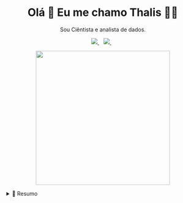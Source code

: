 <h1 align='center'>
  Olá 👋 Eu me chamo Thalis 👨‍💻
</h1>

<p align='center'>
  Sou Ciêntista e analista de dados.
</p>



<p align='center'>
  
  <a href="https://www.linkedin.com/in/thalisreboucas/">
    <img src="https://img.shields.io/badge/linkedin-%230077B5.svg?&style=for-the-badge&logo=linkedin&logoColor=white" />
  </a>&nbsp;&nbsp;
  <a href="https://instagram.com/thalisreboucas">
    <img src="https://img.shields.io/badge/instagram-%23E4405F.svg?&style=for-the-badge&logo=instagram&logoColor=white" />        
  </a>&nbsp;&nbsp;
  
</p>

<p align='center'>
  <a href="#"><img src = "https://github-readme-stats.vercel.app/api?username=thalisreboucas&show_icons=true&count_private=true&theme=dark" width="350"></a>
  <a href="#"><img scr = "https://github-readme-stats.vercel.app/api/top-langs/?username=thalisreboucas&layout=compact&theme=dark" width="350"> </a>
</p>


<details>
  <summary>📃 Resumo</summary>


## Educação

- 📖 ** Estatística **\
📆 2019 - 2023\
📍 **Universidade Federal do Ceará** - Fortaleza, Brasil

## Experiência

<img align="right" src="https://img.shields.io/badge/Xamarin%20Forms-3498DB?logo=xamarin&logoColor=white" />

- 👨‍💻 **Estagiario**\
📆 2021 - moment\
📍 **Liber Consultoria** - São Paulo/SP, Brazil
  

- 👨‍💻 **Presidente**\
📆 2021 - jan/2022\
📍 **Gauss jr** - Fortaleza/CE, Brasil

- 👨‍💻 **Diretor de Projetos**\
📆 2020 - jun/2021\
📍 **Gauss jr** - Fortaleza/CE, Brasil
  
- 👨‍💻 **Assesor de Projetos**\
📆 2019 - jun/2020\
📍 **Gauss jr** - Fortaleza/CE, Brasil
  
## Skills

<img align="right" src="https://img.shields.io/badge/(My)SQL-4479A1?logo=mysql&logoColor=white" />
<img align="right" src="https://img.shields.io/badge/Python-3776AB?logo=python&logoColor=white" />
<img align="right" src="https://img.shields.io/badge/C Sharp-239120?logo=c-sharp&logoColor=white" />
<img align="right" src="https://img.shields.io/badge/C++-00599C?logo=c%2B%2B&logoColor=white" />





</details>
